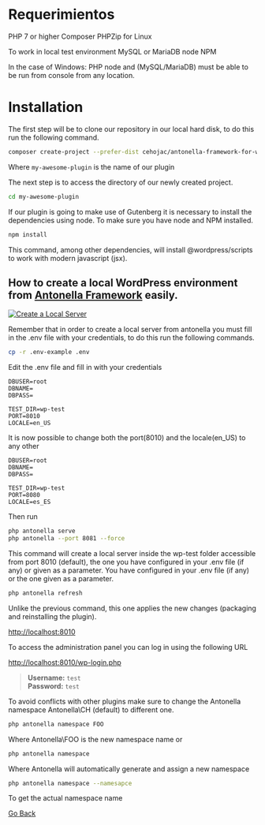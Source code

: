 # Requerimientos

PHP 7 or higher
Composer
PHPZip for Linux

To work in local test environment
MySQL or MariaDB
node
NPM

In the case of Windows: PHP node and (MySQL/MariaDB) must be able to be run from console from any location.

# Installation

The first step will be to clone our repository in our local hard disk, to do this run the following command.

```bash
composer create-project --prefer-dist cehojac/antonella-framework-for-wp:dev-master my-awesome-plugin
```

Where `my-awesome-plugin` is the name of our plugin

The next step is to access the directory of our newly created project.

```bash
cd my-awesome-plugin
```

If our plugin is going to make use of Gutenberg it is necessary to install the dependencies using node.
To make sure you have node and NPM installed.

```bash
npm install
```

This command, among other dependencies, will install @wordpress/scripts to work with modern javascript (jsx).

## How to create a local WordPress environment from [Antonella Framework](https://antonellaframework.com/documentacion/) easily.

[![Create a Local Server](http://i3.ytimg.com/vi/An4t8LKX2-I/maxresdefault.jpg)](https://www.youtube.com/watch?v=An4t8LKX2-I)

Remember that in order to create a local server from antonella you must fill in the .env file with your credentials,
to do this run the following commands.

```bash
cp -r .env-example .env
```

Edit the .env file and fill in with your credentials

```text
DBUSER=root
DBNAME=
DBPASS=

TEST_DIR=wp-test
PORT=8010
LOCALE=en_US
```

It is now possible to change both the port(8010) and the locale(en_US) to any other

```test
DBUSER=root
DBNAME=
DBPASS=

TEST_DIR=wp-test
PORT=8080
LOCALE=es_ES
```

Then run

```bash
php antonella serve
php antonella --port 8081 --force
```

This command will create a local server inside the wp-test folder accessible from port 8010 (default), the one you have configured in your .env file (if any) or given as a parameter.
You have configured in your .env file (if any) or the one given as a parameter.

```bash
php antonella refresh
```

Unlike the previous command, this one applies the new changes (packaging and reinstalling the plugin).

[http://localhost:8010](http://localhost:8010)

To access the administration panel you can log in using the following URL

[http://localhost:8010/wp-login.php](http://localhost:8010/wp-login.php)

> **Username:** `test`  
> **Password:** `test`

To avoid conflicts with other plugins make sure to change the Antonella namespace Antonella\CH (default) to different one.

```bash
php antonella namespace FOO
```

Where Antonella\FOO is the new namespace name or

```bash
php antonella namespace
```

Where Antonella will automatically generate and assign a new namespace

```bash
php antonella namespace --namesapce
```

To get the actual namespace name

[Go Back](https://github.com/cehojac/antonella-framework-for-wp/tree/2.0/docs/2.0/en-EN/readme.md)
